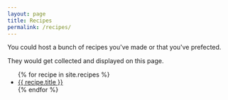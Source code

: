 ```yaml
---
layout: page
title: Recipes
permalink: /recipes/
---
```


You could host a bunch of recipes you've made or that you've prefected.

They would get collected and displayed on this page.


<ul>
{% for recipe in site.recipes %}
  <li><a href="{{ recipe.permalink }}">{{ recipe.title }}</a></li>
{% endfor %}
</ul>



